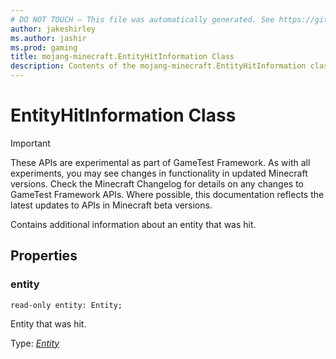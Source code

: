 ```yaml
---
# DO NOT TOUCH — This file was automatically generated. See https://github.com/Mojang/MinecraftApiDocsGenerator to modify descriptions, examples, etc.
author: jakeshirley
ms.author: jashir
ms.prod: gaming
title: mojang-minecraft.EntityHitInformation Class
description: Contents of the mojang-minecraft.EntityHitInformation class.
---
```

# EntityHitInformation Class
>[!IMPORTANT]
>These APIs are experimental as part of GameTest Framework. As with all experiments, you may see changes in functionality in updated Minecraft versions. Check the Minecraft Changelog for details on any changes to GameTest Framework APIs. Where possible, this documentation reflects the latest updates to APIs in Minecraft beta versions.

Contains additional information about an entity that was hit.

## Properties

### **entity**
`read-only entity: Entity;`

Entity that was hit.

Type: [*Entity*](Entity.md)
